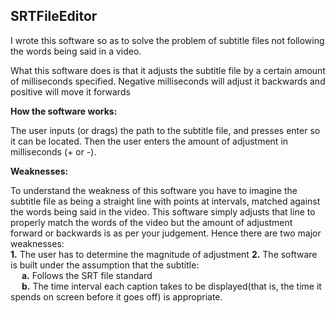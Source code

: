 ## SRTFileEditor ##  



I wrote this software so as to solve the problem of subtitle files not following
the words being said in a video.

What this software does is that it adjusts the subtitle file by a certain amount
of milliseconds specified. Negative milliseconds will adjust it backwards and positive
will move it forwards

**How the software works:**

The user inputs (or drags) the path to the subtitle file, and presses enter so it can be
located. Then the user enters the amount of adjustment in milliseconds (+ or -).

**Weaknesses:**

To understand the weakness of this software you have to imagine the subtitle file as
being a straight line with points at intervals, matched against the words being said in
the video. This software simply adjusts that line to properly match the words of the video
but the amount of adjustment forward or backwards is as per your judgement. 
Hence there are two major weaknesses:  
**1.** The user has to determine the magnitude of adjustment
**2.** The software is built under the assumption that the subtitle:  
  &emsp;   **a.** Follows the SRT file standard  
  &emsp;   **b.** The time interval each caption takes to be displayed(that is, the time it spends
      on screen before it goes off) is appropriate.
